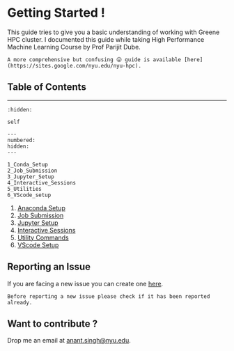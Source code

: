 
# Getting Started !

This guide tries to give you a basic understanding of working with Greene HPC cluster. I documented this guide while taking High Performance Machine Learning Course by Prof Parijit Dube.

```{note} 
A more comprehensive but confusing 😛 guide is available [here](https://sites.google.com/nyu.edu/nyu-hpc).
```

## Table of Contents
--------
```{toctree} 
:hidden:

self
```

```{toctree} 
---
numbered:
hidden:
---

1_Conda_Setup
2_Job_Submission
3_Jupyter_Setup
4_Interactive_Sessions
5_Utilities
6_VScode_setup

```

1. [Anaconda Setup](1_Conda_Setup.md)
1. [Job Submission](2_Job_Submission.md)
1. [Jupyter Setup](3_Jupyter_Setup.md)
1. [Interactive Sessions](4_Interactive_Sessions.md)
1. [Utility Commands](5_Utilities.md)
1. [VScode Setup](6_VScode_setup.md)


## Reporting an Issue

If you are facing a new issue you can create one [here](https://github.com/95anantsingh/nyu-greene-hpc/issues).

```{important}
Before reporting a new issue please check if it has been reported already.
```

## Want to contribute ?

Drop me an email at [anant.singh@nyu.edu](mailto::anant.singh@nyu.edu).